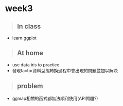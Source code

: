 # week3
>## In class
* learn ggplot

>## At home
* use data iris to practice 
* 發現factor資料型態轉換過程中會出現的問題並加以解決

>## problem
* ggmap相關的函式都無法順利使用(API問題?)


